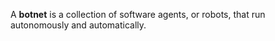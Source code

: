 A **botnet** is a collection of software agents, or robots, that run autonomously and automatically.
